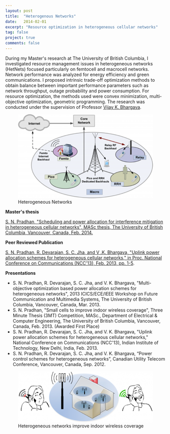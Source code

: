 ```yaml
---
layout: post
title:  "Heterogenous Networks"
date:   2014-02-01
excerpt: "Resource optimization in heterogeneous cellular networks"
tag: false 
project: true
comments: false
---
```


During my Master's research at The University of British Columbia, I investigated resource management issues in heterogeneous networks (HetNets) focused particularly on femtocell and macrocell networks. Network performance was analyzed for energy efficiency and green communications.
I proposed intrinsic trade-off optimization methods to obtain balance between important performance parameters such as network throughput, outage probability and power consumption. For resource optimization, the methods used were convex minimization, multi-objective optimization, geometric programming. The research was conducted under the supervision of Professor [Vijay K. Bhargava](https://www.ece.ubc.ca/~vijayb/).

<figure>
	<img src="/assets/img/Heterogeneous-Network.png">
	<figcaption> Heterogeneous Networks </figcaption>
</figure>

**Master's thesis**

[S. N. Pradhan, "Scheduling and power allocation for interference mitigation in heterogeneous cellular networks", MASc thesis, The University of British Columbia, Vancouver, Canada, Feb. 2014.](https://open.library.ubc.ca/cIRcle/collections/ubctheses/24/items/1.0165858)

**Peer Reviewed Publication**

[S. N. Pradhan, R. Devarajan, S. C. Jha, and V .K. Bhargava, "Uplink power allocation schemes for heterogeneous cellular networks," in Proc. National Conference on Communications (NCC'13), Feb. 2013, pp. 1-5](https://ieeexplore.ieee.org/document/6487912).

**Presentations**

* S. N. Pradhan, R. Devarajan, S. C. Jha, and V. K. Bhargava, "Multi-objective optimization based power allocation schemes for heterogeneous networks", 2013 ICICS/ECE/IEEE Workshop on Future Communication and Multimedia Systems, The University of British Columbia, Vancouver, Canada, Mar. 2013.
* S. N. Pradhan, "Small cells to improve indoor wireless coverage", Three Minute Thesis (3MT) Competition, MASc., Department of Electrical & Computer Engineering, The University of British Columbia, Vancouver, Canada, Feb. 2013. (Awarded First Place)
* S. N. Pradhan, R. Devarajan, S. C. Jha, and V. K. Bhargava, "Uplink power allocation schemes for heterogeneous cellular networks," National Conference on Communications (NCC'13), Indian Institute of Technology, New Delhi, India, Feb. 2013.
* S. N. Pradhan, R. Devarajan, S. C. Jha, and V. K. Bhargava, “Power control schemes for heterogeneous networks”, Canadian Utility Telecom Conference, Vancouver, Canada, Sep. 2012.

<figure>
	<img src="/assets/img/HetNet-Improve-Coverage.png">
	<figcaption> Heterogeneous networks improve indoor wireless coverage </figcaption>
</figure>


